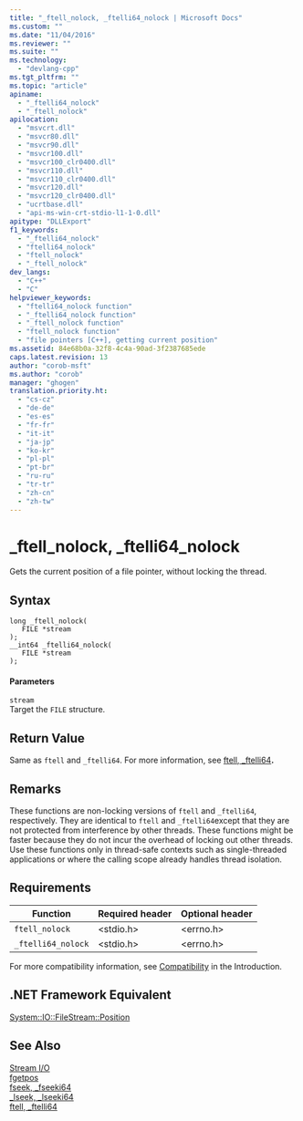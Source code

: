 ```yaml
---
title: "_ftell_nolock, _ftelli64_nolock | Microsoft Docs"
ms.custom: ""
ms.date: "11/04/2016"
ms.reviewer: ""
ms.suite: ""
ms.technology: 
  - "devlang-cpp"
ms.tgt_pltfrm: ""
ms.topic: "article"
apiname: 
  - "_ftelli64_nolock"
  - "_ftell_nolock"
apilocation: 
  - "msvcrt.dll"
  - "msvcr80.dll"
  - "msvcr90.dll"
  - "msvcr100.dll"
  - "msvcr100_clr0400.dll"
  - "msvcr110.dll"
  - "msvcr110_clr0400.dll"
  - "msvcr120.dll"
  - "msvcr120_clr0400.dll"
  - "ucrtbase.dll"
  - "api-ms-win-crt-stdio-l1-1-0.dll"
apitype: "DLLExport"
f1_keywords: 
  - "_ftelli64_nolock"
  - "ftelli64_nolock"
  - "ftell_nolock"
  - "_ftell_nolock"
dev_langs: 
  - "C++"
  - "C"
helpviewer_keywords: 
  - "ftelli64_nolock function"
  - "_ftelli64_nolock function"
  - "_ftell_nolock function"
  - "ftell_nolock function"
  - "file pointers [C++], getting current position"
ms.assetid: 84e68b0a-32f8-4c4a-90ad-3f2387685ede
caps.latest.revision: 13
author: "corob-msft"
ms.author: "corob"
manager: "ghogen"
translation.priority.ht: 
  - "cs-cz"
  - "de-de"
  - "es-es"
  - "fr-fr"
  - "it-it"
  - "ja-jp"
  - "ko-kr"
  - "pl-pl"
  - "pt-br"
  - "ru-ru"
  - "tr-tr"
  - "zh-cn"
  - "zh-tw"
---
```

# _ftell_nolock, _ftelli64_nolock
Gets the current position of a file pointer, without locking the thread.  
  
## Syntax  
  
```  
long _ftell_nolock(   
   FILE *stream   
);  
__int64 _ftelli64_nolock(   
   FILE *stream   
);  
```  
  
#### Parameters  
 `stream`  
 Target the `FILE` structure.  
  
## Return Value  
 Same as `ftell` and `_ftelli64`. For more information, see [ftell, _ftelli64](../../c-runtime-library/reference/ftell-ftelli64.md)**.**  
  
## Remarks  
 These functions are non-locking versions of `ftell` and `_ftelli64`, respectively. They are identical to `ftell` and `_ftelli64`except that they are not protected from interference by other threads. These functions might be faster because they do not incur the overhead of locking out other threads. Use these functions only in thread-safe contexts such as single-threaded applications or where the calling scope already handles thread isolation.  
  
## Requirements  
  
|Function|Required header|Optional header|  
|--------------|---------------------|---------------------|  
|`ftell_nolock`|\<stdio.h>|\<errno.h>|  
|`_ftelli64_nolock`|\<stdio.h>|\<errno.h>|  
  
 For more compatibility information, see [Compatibility](../../c-runtime-library/compatibility.md) in the Introduction.  
  
## .NET Framework Equivalent  
 [System::IO::FileStream::Position](https://msdn.microsoft.com/en-us/library/system.io.filestream.position.aspx)  
  
## See Also  
 [Stream I/O](../../c-runtime-library/stream-i-o.md)   
 [fgetpos](../../c-runtime-library/reference/fgetpos.md)   
 [fseek, _fseeki64](../../c-runtime-library/reference/fseek-fseeki64.md)   
 [_lseek, _lseeki64](../../c-runtime-library/reference/lseek-lseeki64.md)   
 [ftell, _ftelli64](../../c-runtime-library/reference/ftell-ftelli64.md)